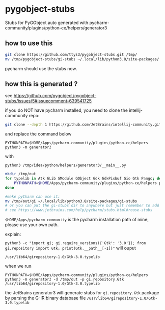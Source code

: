 # pygobject-stubs
Stubs for PyGObject auto generated with pycharm-community/plugins/python-ce/helpers/generator3

## how to use this

```bash
git clone https://github.com/ttys3/pygobject-stubs.git /tmp/
mv /tmp/pygobject-stubs/gi-stubs ~/.local/lib/python3.8/site-packages/
```

pycharm should use the stubs now.

## how this is generated ?

see <https://github.com/pygobject/pygobject-stubs/issues/5#issuecomment-639541725>

if you do NOT have pycharm installed, you need to clone the intellij-community repo:

```bash
git clone --depth 1 https://github.com/JetBrains/intellij-community.git /tmp/idea
```

and replace the command below

`PYTHONPATH=$HOME/Apps/pycharm-community/plugins/python-ce/helpers python3 -m generator3`

with 

`python3 /tmp/idea/python/helpers/generator3/__main__.py`


```bash
mkdir /tmp/out
for typelib in Atk GLib GModule GObject Gdk GdkPixbuf Gio Gtk Pango; do
    PYTHONPATH=$HOME/Apps/pycharm-community/plugins/python-ce/helpers python3 -m generator3 -d /tmp/out -p gi.repository.$typelib $(python3 -c "import gi; gi.require_versions({'Atk': '1.0', 'GModule': '2.0', 'Gdk': '3.0', 'GdkPixbuf': '2.0', 'Gtk': '3.0', 'Pango': '1.0'}); from gi.repository import $typelib; print($typelib.__path__[-1])")
done

#make pyCharm can use it:
mv /tmp/out/gi ~/.local/lib/python3.8/site-packages/gi-stubs
# or you can put the gi-stubs dir to anywhere but just remember to add to your project
# see https://www.jetbrains.com/help/pycharm/stubs.html#reuse-stubs
```

`$HOME/Apps/pycharm-community` is the pycharm installation path of mine, please use your own path.

explain:

`python3 -c "import gi; gi.require_versions({'Gtk': '3.0'}); from gi.repository import Gtk; print(Gtk.__path__[-1])"` will ouput

`/usr/lib64/girepository-1.0/Gtk-3.0.typelib`

when we run 

`PYTHONPATH=$HOME/Apps/pycharm-community/plugins/python-ce/helpers python3 -m generator3 -d /tmp/out -p gi.repository.Gtk /usr/lib64/girepository-1.0/Gtk-3.0.typelib`

the JetBrains generator3 will generate stubs for `gi.repository.Gtk` package by parsing the G-IR binary database file `/usr/lib64/girepository-1.0/Gtk-3.0.typelib`
